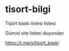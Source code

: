 # tisort-bilgi

Tişört baskı listesi listesi

Güncel site listesi duyuruları

https://t.me/s/tisort_baski
